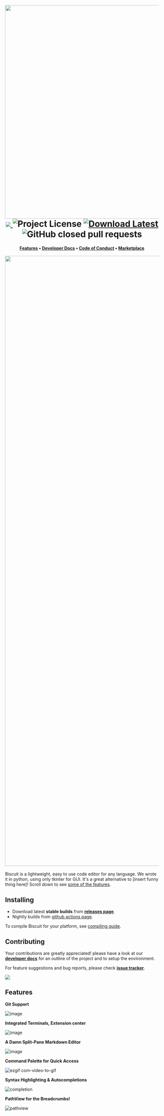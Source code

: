 <h1 align="center">
    <img src="https://github.com/billyeatcookies/Biscuit/assets/70792552/0ea8e958-92de-4659-b1c9-ab5a72f05d7d" width=700><br>
    <a href=https://github.com/billyeatcookies/Biscuit/actions/workflows/nightly.yml> 
        <img src="https://img.shields.io/github/actions/workflow/status/billyeatcookies/biscuit/artifact-windows.yml?style=for-the-badge"> 
    </a> 
    <img alt="Project License" src="https://img.shields.io/github/license/billyeatcookies/Biscuit?style=for-the-badge"> 
    <a href=https://github.com/billyeatcookies/Biscuit/releases> 
        <img alt="Download Latest" src="https://img.shields.io/github/v/release/billyeatcookies/biscuit?style=for-the-badge"> 
    </a>
    <img alt="GitHub closed pull requests" src="https://img.shields.io/github/issues-pr-closed-raw/billyeatcookies/Biscuit?style=for-the-badge">
</h1>
<h4 align="center">
    <a href=https://github.com/billyeatcookies/Biscuit/tree/main?tab=readme-ov-file#features>Features</a> • 
    <a href=https://github.com/billyeatcookies/Biscuit/blob/main/CONTRIBUTING.md>Developer Docs</a> • 
    <a href=https://github.com/billyeatcookies/Biscuit/blob/main/CODE_OF_CONDUCT.md>Code of Conduct</a> • 
    <a href=https://billyeatcookies.github.io/biscuit-extensions>Marketplace</a><br><br>
    <img src="https://github.com/billyeatcookies/Biscuit/assets/70792552/a990845c-bd71-49d2-9d51-58153215c871" width=2000><br>
</h1>

Biscuit is a lightweight, easy to use code editor for any language. We wrote it in python, using only tkinter for GUI. It's a great alternative to [insert funny thing here]! Scroll down to see [some of the features](https://github.com/billyeatcookies/Biscuit/tree/main?tab=readme-ov-file#features).

## Installing  
- Download latest **stable builds** from [**releases page**](https://github.com/billyeatcookies/Biscuit/releases).
- Nightly builds from [github actions page](https://github.com/billyeatcookies/Biscuit/actions).

To compile Biscuit for your platform, see [compiling guide](https://github.com/billyeatcookies/Biscuit/tree/main/scripts). 

## Contributing
Your contributions are greatly appreciated! please have a look at our [**developer docs**](https://github.com/billyeatcookies/Biscuit/blob/main/CONTRIBUTING.md) for an outline of the project and to setup the environment.

For feature suggestions and bug reports, please check [**issue tracker**](https://github.com/billyeatcookies/Biscuit/issues).

<a href="https://github.com/billyeatcookies/biscuit/graphs/contributors">
  <img src="https://opencollective.com/biscuit/contributors.svg" />
</a>

## Features

**Git Support**

![image](https://github.com/billyeatcookies/Biscuit/assets/70792552/ea231a77-7899-4560-ab97-95828bb96932)

**Integrated Terminals, Extension center**

![image](https://github.com/billyeatcookies/Biscuit/assets/70792552/2531ea77-a1e0-4a81-96c9-66ad6b6b0c6d)

**A Damn Split-Pane Markdown Editor**

![image](https://github.com/billyeatcookies/Biscuit/assets/70792552/2e58ff22-2412-4cb1-b183-673591200308)

**Command Palette for Quick Access**

![ezgif com-video-to-gif](https://github.com/billyeatcookies/Biscuit/assets/70792552/e0868336-a15f-4b98-a62e-a822e2211e57)

**Syntax Highlighting & Autocompletions**

![completion](https://github.com/billyeatcookies/Biscuit/assets/70792552/08fe5cbf-81d7-4770-8a80-d70821bf96c9)

**PathView for the Breadcrumbs!**

![pathview](https://imgur.com/CztWtni.jpg)
